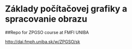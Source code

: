 # Základy počítačovej grafiky a spracovanie obrazu
##Repo for ZPGSO course at FMFI UNIBA

http://dai.fmph.uniba.sk/w/ZPGSO/sk
